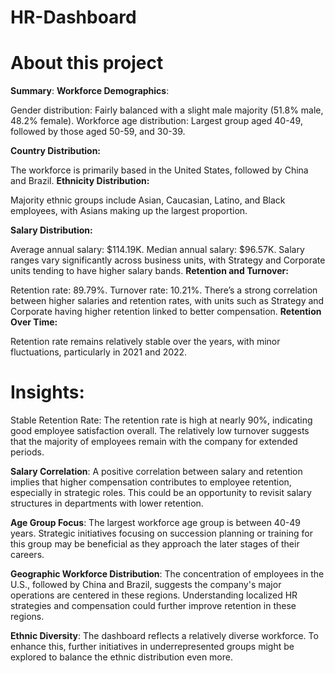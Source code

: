 # HR-Dashboard

# About this project

**Summary**:
**Workforce Demographics**:

Gender distribution: Fairly balanced with a slight male majority (51.8% male, 48.2% female).
Workforce age distribution: Largest group aged 40-49, followed by those aged 50-59, and 30-39.

**Country Distribution:**

The workforce is primarily based in the United States, followed by China and Brazil.
**Ethnicity Distribution:**

Majority ethnic groups include Asian, Caucasian, Latino, and Black employees, with Asians making up the largest proportion.

**Salary Distribution:**

Average annual salary: $114.19K.
Median annual salary: $96.57K.
Salary ranges vary significantly across business units, with Strategy and Corporate units tending to have higher salary bands.
**Retention and Turnover:**

Retention rate: 89.79%.
Turnover rate: 10.21%.
There’s a strong correlation between higher salaries and retention rates, with units such as Strategy and Corporate having higher retention linked to better compensation.
**Retention Over Time:**

Retention rate remains relatively stable over the years, with minor fluctuations, particularly in 2021 and 2022.
# Insights:
Stable Retention Rate: The retention rate is high at nearly 90%, indicating good employee satisfaction overall. The relatively low turnover suggests that the majority of employees remain with the company for extended periods.

**Salary Correlation**: A positive correlation between salary and retention implies that higher compensation contributes to employee retention, especially in strategic roles. This could be an opportunity to revisit salary structures in departments with lower retention.

**Age Group Focus**: The largest workforce age group is between 40-49 years. Strategic initiatives focusing on succession planning or training for this group may be beneficial as they approach the later stages of their careers.

**Geographic Workforce Distribution**: The concentration of employees in the U.S., followed by China and Brazil, suggests the company's major operations are centered in these regions. Understanding localized HR strategies and compensation could further improve retention in these regions.

**Ethnic Diversity**: The dashboard reflects a relatively diverse workforce. To enhance this, further initiatives in underrepresented groups might be explored to balance the ethnic distribution even more.
